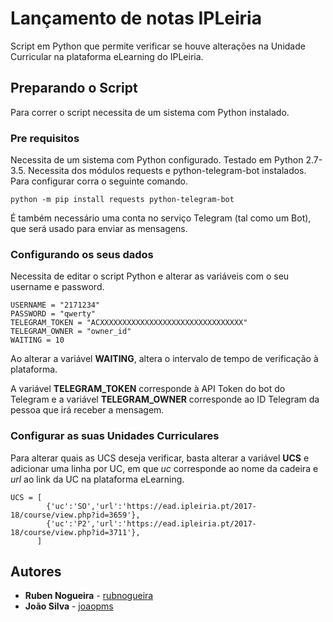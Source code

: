 # Lançamento de notas IPLeiria

Script em Python que permite verificar se houve alterações na Unidade Curricular na plataforma eLearning do IPLeiria.

## Preparando o Script

Para correr o script necessita de um sistema com Python instalado.

### Pre requisitos

Necessita de um sistema com Python configurado. Testado em Python 2.7-3.5. Necessita dos módulos requests e python-telegram-bot instalados. Para configurar corra o seguinte comando.

```
python -m pip install requests python-telegram-bot
```

É também necessário uma conta no serviço Telegram (tal como um Bot), que será usado para enviar as mensagens.

### Configurando os seus dados

Necessita de editar o script Python e alterar as variáveis com o seu username e password.

```
USERNAME = "2171234"
PASSWORD = "qwerty"
TELEGRAM_TOKEN = "ACXXXXXXXXXXXXXXXXXXXXXXXXXXXXXXXX"
TELEGRAM_OWNER = "owner_id"
WAITING = 10
```

Ao alterar a variável **WAITING**, altera o intervalo de tempo de verificação à plataforma.

A variável **TELEGRAM_TOKEN** corresponde à API Token do bot do Telegram e a variável **TELEGRAM_OWNER** corresponde ao ID Telegram da pessoa que irá receber a mensagem.

### Configurar as suas Unidades Curriculares

Para alterar quais as UCS deseja verificar, basta alterar a variável **UCS** e adicionar uma linha por UC, em que *uc* corresponde ao nome da cadeira e *url* ao link da UC na plataforma eLearning.

```
UCS = [
        {'uc':'SO','url':'https://ead.ipleiria.pt/2017-18/course/view.php?id=3659'},
        {'uc':'P2','url':'https://ead.ipleiria.pt/2017-18/course/view.php?id=3711'},
      ]
```

## Autores

* **Ruben Nogueira** - [rubnogueira](https://github.com/rubnogueira)
* **João Silva** - [joaopms](https://github.com/joaopms)